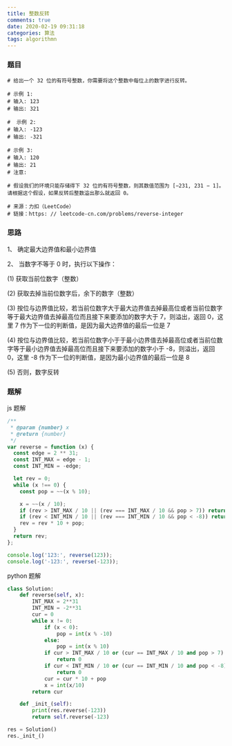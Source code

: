 ```yaml
---
title: 整数反转
comments: true
date: 2020-02-19 09:31:18
categories: 算法
tags: algorithmn
---
```


### 题目

```
# 给出一个 32 位的有符号整数，你需要将这个整数中每位上的数字进行反转。

# 示例 1:
# 输入: 123
# 输出: 321

#  示例 2:
# 输入: -123
# 输出: -321

# 示例 3:
# 输入: 120
# 输出: 21
# 注意:

# 假设我们的环境只能存储得下 32 位的有符号整数，则其数值范围为 [−231, 231 − 1]。请根据这个假设，如果反转后整数溢出那么就返回 0。

# 来源：力扣（LeetCode）
# 链接：https: // leetcode-cn.com/problems/reverse-integer
```

### 思路

1、 确定最大边界值和最小边界值

2、 当数字不等于 0 时，执行以下操作：

(1) 获取当前位数字（整数）

(2) 获取去掉当前位数字后，余下的数字（整数）

(3) 按位与边界值比较，若当前位数字大于最大边界值去掉最高位或者当前位数字等于最大边界值去掉最高位而且接下来要添加的数字大于 7，则溢出，返回 0，这里 7 作为下一位的判断值，是因为最大边界值的最后一位是 7

(4) 按位与边界值比较，若当前位数字小于于最小边界值去掉最高位或者当前位数字等于最小边界值去掉最高位而且接下来要添加的数字小于 -8，则溢出，返回 0，这里 -8 作为下一位的判断值，是因为最小边界值的最后一位是 8

(5) 否则，数字反转

### 题解

js 题解

```js
/**
 * @param {number} x
 * @return {number}
 */
var reverse = function (x) {
  const edge = 2 ** 31;
  const INT_MAX = edge - 1;
  const INT_MIN = -edge;

  let rev = 0;
  while (x !== 0) {
    const pop = ~~(x % 10);

    x = ~~(x / 10);
    if (rev > INT_MAX / 10 || (rev === INT_MAX / 10 && pop > 7)) return 0;
    if (rev < INT_MIN / 10 || (rev === INT_MIN / 10 && pop < -8)) return 0;
    rev = rev * 10 + pop;
  }
  return rev;
};

console.log('123:', reverse(123));
console.log('-123:', reverse(-123));
```

python 题解

```python
class Solution:
    def reverse(self, x):
        INT_MAX = 2**31
        INT_MIN = -2**31
        cur = 0
        while x != 0:
            if (x < 0):
                pop = int(x % -10)
            else:
                pop = int(x % 10)
            if cur > INT_MAX / 10 or (cur == INT_MAX / 10 and pop > 7):
                return 0
            if cur < INT_MIN / 10 or (cur == INT_MIN / 10 and pop < -8):
                return 0
            cur = cur * 10 + pop
            x = int(x/10)
        return cur

    def _init_(self):
        print(res.reverse(-123))
        return self.reverse(-123)

res = Solution()
res._init_()
```
